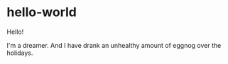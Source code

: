 # hello-world

Hello!

I'm a dreamer. And I have drank an unhealthy amount of eggnog over the holidays.
